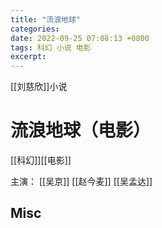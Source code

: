 ```yaml
---
title: "流浪地球"
categories: 
date: 2022-09-25 07:08:13 +0800
tags: 科幻 小说 电影
excerpt: 
---
```


[[刘慈欣]]小说






# 流浪地球（电影）

[[科幻]][[电影]]

主演：
[[吴京]]
[[赵今麦]]
[[吴孟达]]

## Misc



